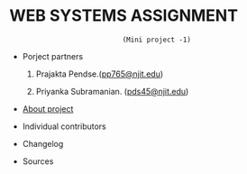 #                            WEB SYSTEMS ASSIGNMENT 
                                (Mini project -1)

 * Porject partners

    1. Prajakta Pendse.(pp765@njit.edu)

    2. Priyanka Subramanian. (pds45@njit.edu)

* [About project](https://github.com/prajaktavpendse/projectpractice/blob/master/about_project.md)

* Individual contributors

* Changelog

* Sources

    
